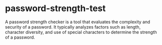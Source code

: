 # password-strength-test
A password strength checker is a tool that evaluates the complexity and security of a password. It typically analyzes factors such as length, character diversity, and use of special characters to determine the strength of a password.
